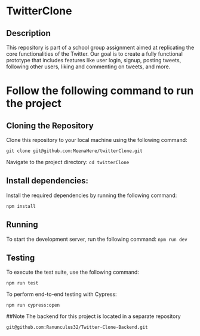 # TwitterClone

## Description

This repository is part of a school group assignment aimed at replicating the core functionalities of the Twitter. Our goal is to create a fully functional prototype that includes features like user login, signup, posting tweets, following other users, liking and commenting on tweets, and more.

# Follow the following command to run the project

## Cloning the Repository

Clone this repository to your local machine using the following command:

`git clone git@github.com:MeenaHere/twitterClone.git`

Navigate to the project directory:
`cd twitterClone`

## Install dependencies:

Install the required dependencies by running the following command:

`npm install`

## Running

To start the development server, run the following command:
`npm run dev`

## Testing

To execute the test suite, use the following command:

`npm run test`

To perform end-to-end testing with Cypress:

`npm run cypress:open`

##Note
The backend for this project is located in a separate repository

`git@github.com:Ranunculus32/Twitter-Clone-Backend.git`
